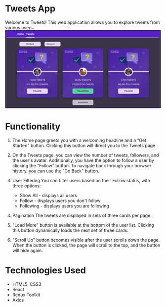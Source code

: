 # Tweets App

Welcome to Tweets! This web application allows you to explore tweets from
various users. ![tweets-app](/public/tweets-img.png)

# Functionality

1. The Home page greets you with a welcoming headline and a "Get Started"
   button. Clicking this button will direct you to the Tweets page.

2. On the Tweets page, you can view the number of tweets, followers, and the
   user's avatar. Additionally, you have the option to follow a user by clicking
   the "Follow" button. To navigate back through your browser history, you can
   use the "Go Back" button.

3. User Filtering You can filter users based on their Follow status, with three
   options:

   - Show All - displays all users
   - Follow - displays users you don't follow
   - Following - displays users you are following

4. Pagination The tweets are displayed in sets of three cards per page.

5. "Load More" button is available at the bottom of the user list. Clicking this
   button dynamically loads the next set of three cards.

6. "Scroll Up" button becomes visible after the user scrolls down the page. When
   the button is clicked, the page will scroll to the top, and the button will
   hide again.

# Technologies Used

- HTML5, CSS3
- React
- Redux Toolkit
- Axios
